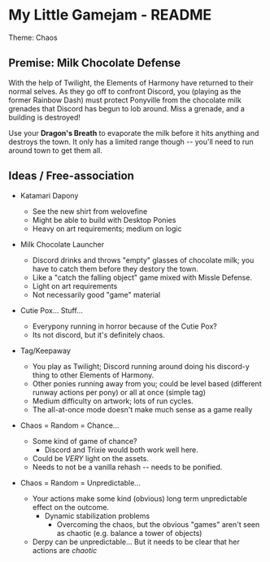 My Little Gamejam - README
===========================

Theme: Chaos

## Premise: Milk Chocolate Defense
With the help of Twilight, the Elements of Harmony have returned to 
their normal selves. As they go off to confront Discord, you (playing as 
the former Rainbow Dash) must protect Ponyville from the chocolate milk 
grenades that Discord has begun to lob around. Miss a grenade, and a
building is destroyed!

Use your **Dragon's Breath** to evaporate the milk before it hits 
anything and destroys the town. It only has a limited range though -- 
you'll need to run around town to get them all.


## Ideas / Free-association
* Katamari Dapony
  * See the new shirt from welovefine
  + Might be able to build with Desktop Ponies
  - Heavy on art requirements; medium on logic 

* Milk Chocolate Launcher
  * Discord drinks and throws "empty" glasses of chocolate milk; you 
    have to catch them before they destory the town.
  * Like a "catch the falling object" game mixed with Missle Defense.
  + Light on art requirements
  - Not necessarily good "game" material

* Cutie Pox... Stuff...
  * Everypony running in horror because of the Cutie Pox?
  * Its not discord, but it's definitely chaos.

* Tag/Keepaway
  * You play as Twilight; Discord running around doing his discord-y 
    thing to other Elements of Harmony.
  * Other ponies running away from you; could be level based (different 
    runway actions per pony) or all at once (simple tag)
  - Medium difficulty on artwork; lots of run cycles.
  - The all-at-once mode doesn't make much sense as a game really

* Chaos = Random = Chance...
  * Some kind of game of chance?
    * Discord and Trixie would both work well here.
  + Could be *VERY* light on the assets.
  * Needs to not be a vanilla rehash -- needs to be ponified.

* Chaos = Random = Unpredictable...
  * Your actions make some kind (obvious) long term unpredictable effect 
    on the outcome.
    * Dynamic stabilization problems
      * Overcoming the chaos, but the obvious "games" aren't seen as 
        chaotic (e.g. balance a tower of objects)
  * Derpy can be unpredictable... But it needs to be clear that her 
    actions are *chaotic*

